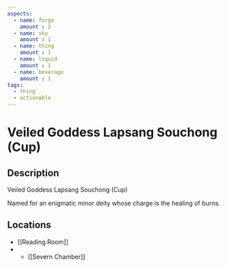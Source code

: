 ```yaml
---
aspects: 
  - name: forge
    amount : 2
  - name: sky
    amount : 1
  - name: thing
    amount : 1
  - name: liquid
    amount : 1
  - name: beverage
    amount : 1
tags:
  - thing
  - actionable
---
```


# Veiled Goddess Lapsang Souchong (Cup)

## Description
Veiled Goddess Lapsang Souchong (Cup)

Named for an enigmatic minor deity whose charge is the healing of burns.
## Locations
- [[Reading Room]]
- - [[Severn Chamber]]